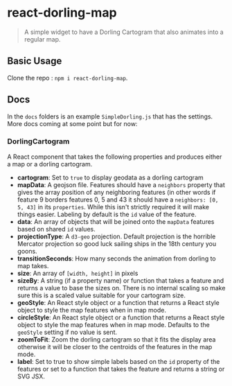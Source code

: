 # react-dorling-map

> A simple widget to have a Dorling Cartogram that also animates into a regular map.

## Basic Usage

Clone the repo : `npm i react-dorling-map`.

## Docs

In the `docs` folders is an example `SimpleDorling.js` that has the settings. More docs coming at some point but for now:

### DorlingCartogram

A React component that takes the following properties and produces either a map or a dorling cartogram.

* **cartogram**: Set to `true` to display geodata as a dorling cartogram
* **mapData**: A geojson file. Features should have a `neighbors` property that gives the array position of any neighboring features (in other words if feature 9 borders features 0, 5 and 43 it should have a `neighbors: [0, 5, 43]` in its `properties`. While this isn't strictly required it will make things easier. Labeling by default is the `id` value of the feature.
* **data**: An array of objects that will be joined onto the `mapData` features based on shared `id` values.
* **projectionType**: A `d3-geo` projection. Default projection is the horrible Mercator projection so good luck sailing ships in the 18th century you goons.
* **transitionSeconds**: How many seconds the animation from dorling to map takes.
* **size**: An array of `[width, height]` in pixels
* **sizeBy**: A string (if a property name) or function that takes a feature and returns a value to base the sizes on. There is no internal scaling so make sure this is a scaled value suitable for your cartogram size.
* **geoStyle**: An React style object or a function that returns a React style object to style the map features when in map mode.
* **circleStyle**: An React style object or a function that returns a React style object to style the map features when in map mode. Defaults to the `geoStyle` setting if no value is sent.
* **zoomToFit**: Zoom the dorling cartogram so that it fits the display area otherwise it will be closer to the centroids of the features in the map mode.
* **label**: Set to true to show simple labels based on the `id` property of the features or set to a function that takes the feature and returns a string or SVG JSX.
